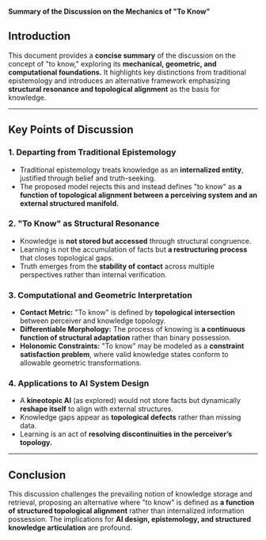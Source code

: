 **Summary of the Discussion on the Mechanics of "To Know"**

## **Introduction**

This document provides a **concise summary** of the discussion on the concept of "to know," exploring its **mechanical, geometric, and computational foundations.** It highlights key distinctions from traditional epistemology and introduces an alternative framework emphasizing **structural resonance and topological alignment** as the basis for knowledge.

---

## **Key Points of Discussion**

### **1. Departing from Traditional Epistemology**

- Traditional epistemology treats knowledge as an **internalized entity**, justified through belief and truth-seeking.
- The proposed model rejects this and instead defines "to know" as **a function of topological alignment between a perceiving system and an external structured manifold.**

### **2. "To Know" as Structural Resonance**

- Knowledge is **not stored but accessed** through structural congruence.
- Learning is not the accumulation of facts but **a restructuring process** that closes topological gaps.
- Truth emerges from the **stability of contact** across multiple perspectives rather than internal verification.

### **3. Computational and Geometric Interpretation**

- **Contact Metric:** "To know" is defined by **topological intersection** between perceiver and knowledge topology.
- **Differentiable Morphology:** The process of knowing is **a continuous function of structural adaptation** rather than binary possession.
- **Holonomic Constraints:** "To know" may be modeled as a **constraint satisfaction problem**, where valid knowledge states conform to allowable geometric transformations.

### **4. Applications to AI System Design**

- A **kineotopic AI** (as explored) would not store facts but dynamically **reshape itself** to align with external structures.
- Knowledge gaps appear as **topological defects** rather than missing data.
- Learning is an act of **resolving discontinuities in the perceiver’s topology.**

---

## **Conclusion**

This discussion challenges the prevailing notion of knowledge storage and retrieval, proposing an alternative where "to know" is defined as **a function of structured topological alignment** rather than internalized information possession. The implications for **AI design, epistemology, and structured knowledge articulation** are profound.
